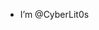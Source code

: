 - I’m @CyberLit0s
<!---
CyberLit0s/CyberLit0s is a ✨ special ✨ repository because its `README.md` (this file) appears on your GitHub profile.
You can click the Preview link to take a look at your changes.
--->
